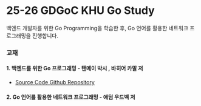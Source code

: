 # 25-26 GDGoC KHU Go Study

백엔드 개발자를 위한 Go Programming을 학습한 후, Go 언어를 활용한 네트워크 프로그래밍을 진행합니다.

### 교재

#### 1. 백엔드를 위한 Go 프로그래밍 - 탠메이 박시 , 바히어 카말 저

- [Source Code Github Repository](https://github.com/Tanmay-Teaches/golang)

#### 2. Go 언어를 활용한 네트워크 프로그래밍 - 애덤 우드벡 저